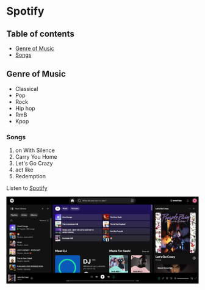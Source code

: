 # Spotify

## Table of contents

- [Genre of Music](#genre-of-music)
- [Songs](#songs)

## Genre of Music

- Classical
- Pop
- Rock
- Hip hop
- RmB
- Kpop

### Songs

1. on With Silence
2. Carry You Home
3. Let's Go Crazy
4. act like
5. Redemption

Listen to [Spotify](https://open.spotify.com/)

![Home Page](spotify.png)

